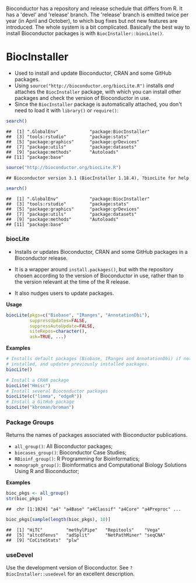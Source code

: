 Bioconductor has a repository and release schedule that differs from R.
It has a 'devel' and 'release' branch. The 'release' branch is emitted
twice per year (in April and October), to which bug fixes but not new features
are introduced. The whole system is a bit complicated. Basically the best way 
to install Bioconductor packages is with `BiocInstaller::biocLite()`.

BiocInstaller
=============
* Used to install and update Bioconductor, CRAN and some GitHub packages.
* Using `source("http://bioconductor.org/biocLite.R")` installs *and*
attaches the `BiocInstaller` package, with which you can install other
packages and check the version of Bioconductor in use.
* Since the `BiocInstaller` package is automatically attached, you don't need
to load it with `library()` or `require()`:



```r
search()
```

```
##  [1] ".GlobalEnv"            "package:BiocInstaller"
##  [3] "tools:rstudio"         "package:stats"        
##  [5] "package:graphics"      "package:grDevices"    
##  [7] "package:utils"         "package:datasets"     
##  [9] "package:methods"       "Autoloads"            
## [11] "package:base"
```

```r
source("http://bioconductor.org/biocLite.R")
```

```
## Bioconductor version 3.1 (BiocInstaller 1.18.4), ?biocLite for help
```

```r
search()
```

```
##  [1] ".GlobalEnv"            "package:BiocInstaller"
##  [3] "tools:rstudio"         "package:stats"        
##  [5] "package:graphics"      "package:grDevices"    
##  [7] "package:utils"         "package:datasets"     
##  [9] "package:methods"       "Autoloads"            
## [11] "package:base"
```

### biocLite
* Installs or updates Bioconductor, CRAN and some GitHub packages in a
Bioconductor release.

* It is a wrapper around `install.packages()`, but with the repository chosen
according to the version of Bioconductor in use, rather than to the version 
relevant at the time of the R release.

* It also nudges users to update packages.


**Usage**

```r
biocLite(pkgs=c("Biobase", "IRanges", "AnnotationDbi"),
         suppressUpdates=FALSE,
         suppressAutoUpdate=FALSE,
         siteRepos=character(),
         ask=TRUE, ...)
```

**Examples**


```r
# Installs default packages (Biobase, IRanges and AnnotationDbi) if not already
# installed, and updates previously installed packages.
biocLite()

# Install a CRAN package
biocLite("Hmisc")
# Install several Bioconductor packages
biocLite(c("limma", "edgeR"))
# Install a GitHub package
biocLite("kbroman/broman")
```

### Package Groups
Returns the names of packages associated with Bioconductor publications.

* `all_group()`: All Bioconductor packages;
* `biocases_group()`: Bioconductor Case Studies;
* `RBioinf_group()`: R Programming for Bioinformatics;
* `monograph_group()`: Bioinformatics and Computational Biology Solutions
Using R and Bioconductor;

**Examples**

```r
bioc_pkgs <- all_group()
str(bioc_pkgs)
```

```
##  chr [1:1024] "a4" "a4Base" "a4Classif" "a4Core" "a4Preproc" ...
```

```r
bioc_pkgs[sample(length(bioc_pkgs), 10)]
```

```
##  [1] "HiTC"         "methylPipe"   "Repitools"    "Vega"        
##  [5] "altcdfenvs"   "adSplit"      "NetPathMiner" "seqCNA"      
##  [9] "CoCiteStats"  "plw"
```


### useDevel
Use the development version of Bioconductor. See `?BiocInstaller::usedevel` for
an excellent description.

